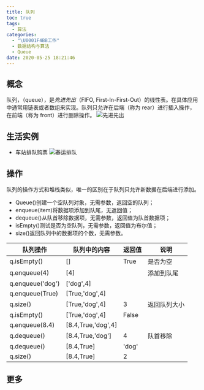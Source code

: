 ```yaml
---
title: 队列
toc: true
tags:
  - 算法
categories:
  - "\U0001F4BB工作"
  - 数据结构与算法
  - Queue
date: 2020-05-25 18:21:46
---
```


## 概念
队列，（queue），是*先进先出*（FIFO, First-In-First-Out）的线性表。在具体应用中通常用链表或者数组来实现。队列只允许在后端（称为 rear）进行插入操作，在前端（称为 front）进行删除操作。
![先进先出](/images/queue.png)

## 生活实例
- 车站排队购票
![春运排队](/images/queue-example.jpg)

## 操作
队列的操作方式和堆栈类似，唯一的区别在于队列只允许新数据在后端进行添加。  
- Queue()创建一个空队列对象，无需参数，返回空的队列；
- enqueue(item)将数据项添加到队尾，无返回值；
- dequeue()从队首移除数据项，无需参数，返回值为队首数据项；
- isEmpty()测试是否为空队列，无需参数，返回值为布尔值；
- size()返回队列中的数据项的个数，无需参数。

| 队列操作     | 队列中的内容 | 返回值 | 说明       |
| ---------------- | ------------------ | ------ | ------------ |
| q.isEmpty()      | []                 | True   | 是否为空 |
| q.enqueue(4)     | [4]                |        | 添加到队尾 |
| q.enqueue('dog') | ['dog',4]          |        |              |
| q.enqueue(True)  | [True,'dog',4]     |        |              |
| q.size()         | [True,'dog',4]     | 3      | 返回队列大小 |
| q.isEmpty()      | [True,'dog',4]     | False  |              |
| q.enqueue(8.4)   | [8.4,True,'dog',4] |        |              |
| q.dequeue()      | [8.4,True,'dog']   | 4      | 队首移除 |
| q.dequeue()      | [8.4,True]         | 'dog'  |              |
| q.size()         | [8.4,True]         | 2      |              |

## 更多
